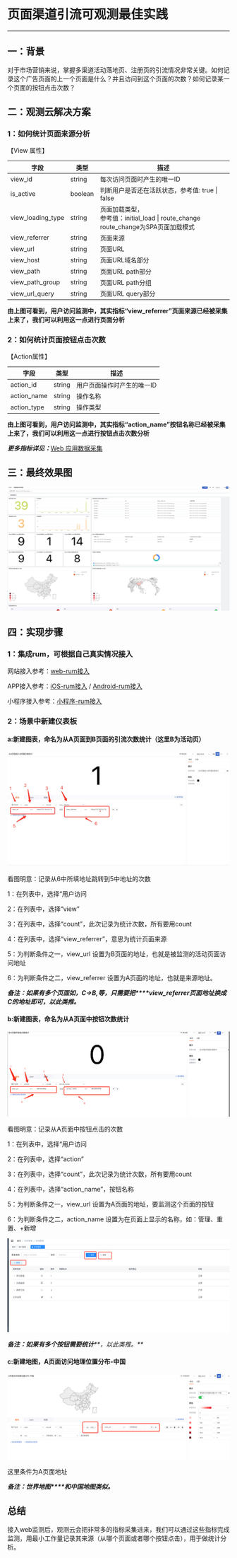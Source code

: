 # 页面渠道引流可观测最佳实践

---

## 一：背景

对于市场营销来说，掌握多渠道活动落地页、注册页的引流情况非常关键。如何记录这个广告页面的上一个页面是什么？并且访问到这个页面的次数？如何记录某一个页面的按钮点击次数？

## 二：观测云解决方案

### 1：如何统计页面来源分析

【View 属性】

| **字段** | **类型** | **描述** |
| --- | --- | --- |
| view_id | string | 每次访问页面时产生的唯一ID |
| is_active | boolean | 判断用户是否还在活跃状态，参考值: true &#124; false |
| view_loading_type | string | 页面加载类型，<br />参考值：initial_load &#124; route_change<br />route_change为SPA页面加载模式 |
| view_referrer | string | 页面来源 |
| view_url | string | 页面URL |
| view_host | string | 页面URL域名部分 |
| view_path | string | 页面URL path部分 |
| view_path_group | string | 页面URL path分组 |
| view_url_query | string | 页面URL query部分 |

**由上图可看到，用户访问监测中，其实指标“view_referrer”页面来源已经被采集上来了，我们可以利用这一点进行页面分析**

### 2：如何统计页面按钮点击次数


【Action属性】

| **字段** | **类型** | **描述** |
| --- | --- | --- |
| action_id | string | 用户页面操作时产生的唯一ID |
| action_name | string | 操作名称 |
| action_type | string | 操作类型 |

**由上图可看到，用户访问监测中，其实指标“action_name”按钮名称已经被采集上来了，我们可以利用这一点进行按钮点击次数分析**

_**更多指标详见：**_[Web 应用数据采集](/real-user-monitoring/web/app-data-collection/)

## 三：最终效果图

![image.png](../images/page-5.png)

## 四：实现步骤

### 1：集成rum，可根据自己真实情况接入

网站接入参考：[web-rum接入](/real-user-monitoring/web/app-access/)

APP接入参考：[iOS-rum接入](/real-user-monitoring/ios/app-access/) / [Android-rum接入](/real-user-monitoring/android/app-access/)

小程序接入参考：[小程序-rum接入](/real-user-monitoring/miniapp/app-access/)


### 2：场景中新建仪表板

####       a:新建图表，命名为从A页面到B页面的引流次数统计（这里B为活动页）

![image.png](../images/page-1.png)

看图明意：记录从6中所填地址跳转到5中地址的次数

1：在列表中，选择“用户访问

2：在列表中，选择“view”

3：在列表中，选择“count”，此次记录为统计次数，所有要用count

4：在列表中，选择“view_referrer”，意思为统计页面来源

5：为判断条件之一，view_url 设置为B页面的地址，也就是被监测的活动页面访问地址

6：为判断条件之二，view_referrer  设置为A页面的地址，也就是来源地址。

_**备注：如果有多个页面如，C->B,等，只需要把****view_referrer页面地址换成C的地址即可，以此类推。**_

#### b:新建图表，命名为从A页面中按钮次数统计

![image.png](../images/page-2.png)

看图明意：记录从A页面中按钮点击的次数

1：在列表中，选择“用户访问

2：在列表中，选择“action”

3：在列表中，选择“count”，此次记录为统计次数，所有要用count

4：在列表中，选择“action_name”，按钮名称

5：为判断条件之一，view_url 设置为A页面的地址，要监测这个页面的按钮

6：为判断条件之二，action_name  设置为在页面上显示的名称，如：管理、重置、+新增

![image.png](../images/page-3.png)

_**备注：如果有多个按钮需要统计****，以此类推。**_

#### c:新建地图，A页面访问地理位置分布-中国

![image.png](../images/page-4.png)

这里条件为A页面地址

_**备注：世界地图****和中国地图类似。**_
## 总结
接入web监测后，观测云会把非常多的指标采集进来，我们可以通过这些指标完成监测，用最小工作量记录其来源（从哪个页面或者哪个按钮点击），用于做统计分析。
